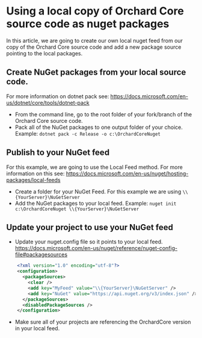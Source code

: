 # Using a local copy of Orchard Core source code as nuget packages

In this article, we are going to create our own local nuget feed from our copy of the Orchard Core source code and add a new package source pointing to the local packages.  

## Create NuGet packages from your local source code.

For more information on dotnet pack see: <https://docs.microsoft.com/en-us/dotnet/core/tools/dotnet-pack>
* From the command line, go to the root folder of your fork/branch of the Orchard Core source code.
* Pack all of the NuGet packages to one output folder of your choice.
Example: `dotnet pack -c Release -o c:\OrchardCoreNuget`

## Publish to your NuGet feed
For this example, we are going to use the Local Feed method.  For more information on this see: <https://docs.microsoft.com/en-us/nuget/hosting-packages/local-feeds>
* Create a folder for your NuGet Feed. For this example we are using `\\{YourServer}\NuGetServer`
* Add the NuGet packages to your local feed.
Example: `nuget init c:\OrchardCoreNuget \\{YourServer}\NuGetServer`


## Update your project to use your NuGet feed

* Update your nuget.config file so it points to your local feed.
https://docs.microsoft.com/en-us/nuget/reference/nuget-config-file#packagesources
```xml
    <?xml version="1.0" encoding="utf-8"?>
    <configuration>
      <packageSources>
        <clear />
        <add key="MyFeed" value="\\{YourServer}\NuGetServer" />
        <add key="NuGet" value="https://api.nuget.org/v3/index.json" />
      </packageSources>
      <disabledPackageSources />
    </configuration>
```
* Make sure all of your projects are referencing the OrchardCore version in your local feed.